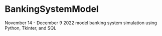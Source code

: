# BankingSystemModel
November 14 - December 9 2022
model banking system simulation using Python, Tkinter, and SQL
